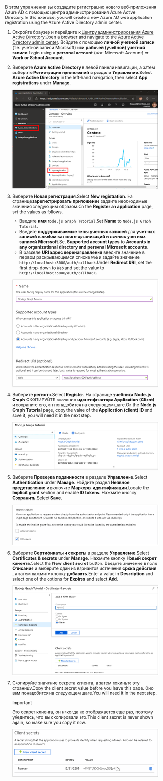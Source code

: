 <!-- markdownlint-disable MD002 MD041 -->

<span data-ttu-id="795f8-101">В этом упражнении вы создадите регистрацию нового веб-приложения Azure AD с помощью центра администрирования Azure Active Directory.</span><span class="sxs-lookup"><span data-stu-id="795f8-101">In this exercise, you will create a new Azure AD web application registration using the Azure Active Directory admin center.</span></span>

1. <span data-ttu-id="795f8-102">Откройте браузер и перейдите к [Центру администрирования Azure Active Directory](https://aad.portal.azure.com).</span><span class="sxs-lookup"><span data-stu-id="795f8-102">Open a browser and navigate to the [Azure Active Directory admin center](https://aad.portal.azure.com).</span></span> <span data-ttu-id="795f8-103">Войдите с помощью **личной учетной записи** (т.е. учетной записи Microsoft) или **рабочей (учебной) учетной записи**.</span><span class="sxs-lookup"><span data-stu-id="795f8-103">Login using a **personal account** (aka: Microsoft Account) or **Work or School Account**.</span></span>

1. <span data-ttu-id="795f8-104">Выберите **Azure Active Directory** в левой панели навигации, а затем выберите **Регистрация приложений** в разделе **Управление**.</span><span class="sxs-lookup"><span data-stu-id="795f8-104">Select **Azure Active Directory** in the left-hand navigation, then select **App registrations** under **Manage**.</span></span>

    ![<span data-ttu-id="795f8-105">Снимок экрана с регистрациями приложений</span><span class="sxs-lookup"><span data-stu-id="795f8-105">A screenshot of the App registrations</span></span> ](./images/aad-portal-app-registrations.png)

1. <span data-ttu-id="795f8-106">Выберите **Новая регистрация**.</span><span class="sxs-lookup"><span data-stu-id="795f8-106">Select **New registration**.</span></span> <span data-ttu-id="795f8-107">На странице**Зарегистрировать приложение** задайте необходимые значения следующим образом.</span><span class="sxs-lookup"><span data-stu-id="795f8-107">On the **Register an application** page, set the values as follows.</span></span>

    - <span data-ttu-id="795f8-108">Введите **имя** `Node.js Graph Tutorial`.</span><span class="sxs-lookup"><span data-stu-id="795f8-108">Set **Name** to `Node.js Graph Tutorial`.</span></span>
    - <span data-ttu-id="795f8-109">Введите **поддерживаемые типы учетных записей** для **учетных записей в любом каталоге организаций и личных учетных записей Microsoft**.</span><span class="sxs-lookup"><span data-stu-id="795f8-109">Set **Supported account types** to **Accounts in any organizational directory and personal Microsoft accounts**.</span></span>
    - <span data-ttu-id="795f8-110">В разделе **URI адрес перенаправления** введите значение в первом раскрывающемся списке `Web` и задайте значение `http://localhost:3000/auth/callback`.</span><span class="sxs-lookup"><span data-stu-id="795f8-110">Under **Redirect URI**, set the first drop-down to `Web` and set the value to `http://localhost:3000/auth/callback`.</span></span>

    ![Снимок страницы "регистрация приложения"](./images/aad-register-an-app.png)

1. <span data-ttu-id="795f8-112">Выберите **регистр**.</span><span class="sxs-lookup"><span data-stu-id="795f8-112">Select **Register**.</span></span> <span data-ttu-id="795f8-113">На странице **учебника Node. js Graph** СКОПИРУЙТЕ значение **идентификатора Application (Client)** и сохраните его, он понадобится на следующем шаге.</span><span class="sxs-lookup"><span data-stu-id="795f8-113">On the **Node.js Graph Tutorial** page, copy the value of the **Application (client) ID** and save it, you will need it in the next step.</span></span>

    ![Снимок экрана с ИДЕНТИФИКАТОРом приложения для новой регистрации приложения](./images/aad-application-id.png)

1. <span data-ttu-id="795f8-115">Выберите **Проверка подлинности** в разделе **Управление**.</span><span class="sxs-lookup"><span data-stu-id="795f8-115">Select **Authentication** under **Manage**.</span></span> <span data-ttu-id="795f8-116">Найдите раздел **Неявное представление** и включите **Маркеры идентификации**.</span><span class="sxs-lookup"><span data-stu-id="795f8-116">Locate the **Implicit grant** section and enable **ID tokens**.</span></span> <span data-ttu-id="795f8-117">Нажмите кнопку **Сохранить**.</span><span class="sxs-lookup"><span data-stu-id="795f8-117">Select **Save**.</span></span>

    ![Снимок экрана с неявным разделом предоставления](./images/aad-implicit-grant.png)

1. <span data-ttu-id="795f8-119">Выберите **Сертификаты и секреты** в разделе **Управление**.</span><span class="sxs-lookup"><span data-stu-id="795f8-119">Select **Certificates & secrets** under **Manage**.</span></span> <span data-ttu-id="795f8-120">Нажмите кнопку **Новый секрет клиента**.</span><span class="sxs-lookup"><span data-stu-id="795f8-120">Select the **New client secret** button.</span></span> <span data-ttu-id="795f8-121">Введите значение в поле **Описание** и выберите один из вариантов истечения **срока действия** , а затем нажмите кнопку **добавить**.</span><span class="sxs-lookup"><span data-stu-id="795f8-121">Enter a value in **Description** and select one of the options for **Expires** and select **Add**.</span></span>

    ![Снимок экрана: диалоговое окно добавления секрета клиента](./images/aad-new-client-secret.png)

1. <span data-ttu-id="795f8-123">Скопируйте значение секрета клиента, а затем покиньте эту страницу.</span><span class="sxs-lookup"><span data-stu-id="795f8-123">Copy the client secret value before you leave this page.</span></span> <span data-ttu-id="795f8-124">Оно вам понадобится на следующем шаге.</span><span class="sxs-lookup"><span data-stu-id="795f8-124">You will need it in the next step.</span></span>

    > [!IMPORTANT]
    > <span data-ttu-id="795f8-125">Это секрет клиента, он никогда не отображается еще раз, поэтому убедитесь, что вы скопировали его.</span><span class="sxs-lookup"><span data-stu-id="795f8-125">This client secret is never shown again, so make sure you copy it now.</span></span>

    ![Снимок экрана с недавно добавленным секретом клиента](./images/aad-copy-client-secret.png)
